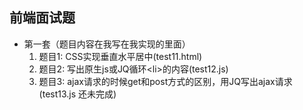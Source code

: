 ## 前端面试题
- 第一套（题目内容在我写在我实现的里面）
  1. 题目1: CSS实现垂直水平居中(test11.html)
  2. 题目2: 写出原生js或JQ循环\<li>的内容(test12.js)
  3. 题目3: ajax请求的时候get和post方式的区别，用JQ写出ajax请求(test13.js 还未完成)
